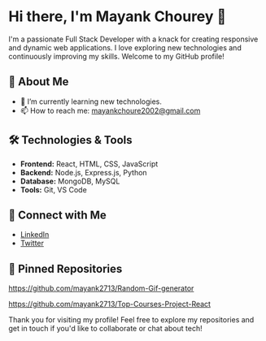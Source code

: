 # Hi there, I'm Mayank Chourey 👋


I'm a passionate Full Stack Developer with a knack for creating responsive and dynamic web applications. I love exploring new technologies and continuously improving my skills. Welcome to my GitHub profile!

## 🚀 About Me
- 🌱 I’m currently learning new technologies.
- 📫 How to reach me: mayankchoure2002@gmail.com

## 🛠️ Technologies & Tools
- **Frontend:** React, HTML, CSS, JavaScript
- **Backend:** Node.js, Express.js, Python
- **Database:** MongoDB, MySQL
- **Tools:** Git, VS Code

## 🔗 Connect with Me
- [LinkedIn](https://www.linkedin.com/in/mayank-chourey-673331225/)
- [Twitter](https://x.com/mayankchourey18)

## 📂 Pinned Repositories
https://github.com/mayank2713/Random-Gif-generator

https://github.com/mayank2713/Top-Courses-Project-React

Thank you for visiting my profile! Feel free to explore my repositories and get in touch if you'd like to collaborate or chat about tech!
